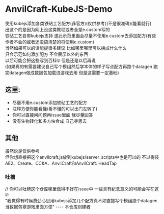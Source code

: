 # AnvilCraft-KubeJS-Demo
使用kubejs添加各类铁砧工艺配方(非官方)(仅供参考)(不是很准确)(能看就行)  
出这个的是因为网上没这类教程或者全是e.custom写的  
铁砧工艺自带kubejs支持 遂此示范里面会尽量不使用e.custom去添加配方(有些作者不会的或者还没搞清楚的将使用e.custom)  
当然如果可以的话能提很多建议 比如哪里哪里可以换成什么什么  
只会示范如何添加配方 不会展示以外的东西  
以后可能会把这些写到百科🤓 但是还是以后再说  
(如果真的有需要建议自己写个模组然后学本体的样子写点配方再跑个datagen 跑完datagen做成数据包加载进游戏去用 但是这需要一定基础)
## 这里:  
* 尽量不用e.custom添加铁砧工艺的配方
* 注释方便你能看懂(看不懂的可以出门左转了)
* 你可以直接问问题再issue里面 我尽量回答
* 没有生物转化和多方块合成 自己寻思去
## 其他
虽然说是仅供参考  
但你想直接把这个anvilcraft.js放到kubejs/server_scripts中也是可以的 不过得装AE2、Create、CC&A、AnvilCraft和AnvilCraft: HeadTap  
### 吐槽
// 你可以吐槽这个仓库哪里做得不好在issue中 一些具有纪念意义的可能会写在这🤓  
"我觉得有时候费劲心思用kubejs添加几个配方真不如直接写个模组跑个datagen当数据包塞游戏里面方便" ---- 本仓库创建者
